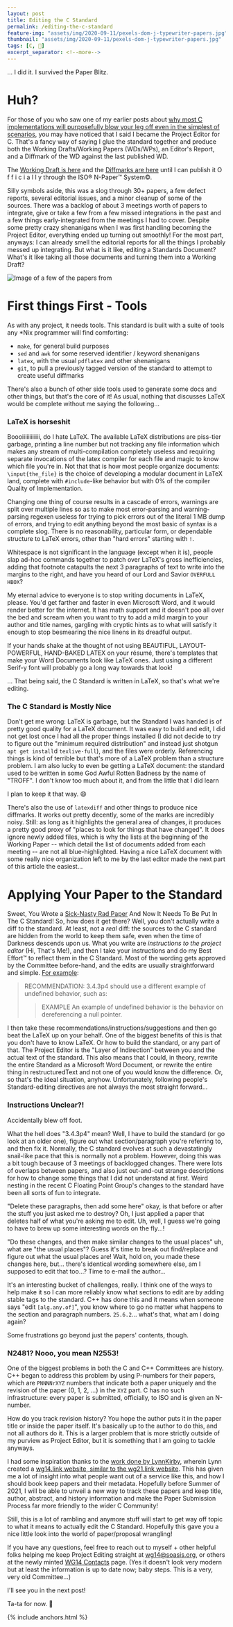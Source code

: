 ```yaml
---
layout: post
title: Editing the C Standard
permalink: /editing-the-c-standard
feature-img: "assets/img/2020-09-11/pexels-dom-j-typewriter-papers.jpg"
thumbnail: "assets/img/2020-09-11/pexels-dom-j-typewriter-papers.jpg"
tags: [C, 📜]
excerpt_separator: <!--more-->
---
```


... I did it. I survived the Paper Blitz.<!--more-->




# Huh?

For those of you who saw one of my earlier posts about [why most C implementations will purposefully blow your leg off even in the simplest of scenarios](/your-c-compiler-and-standard-library-will-not-help-you), you may have noticed that I said I became the Project Editor for C. That's a fancy way of saying I glue the standard together and produce both the Working Drafts/Working Papers (WDs/WPs), an Editor's Report, and a Diffmark of the WD against the last published WD.

The [Working Draft is here](https://drive.google.com/file/d/1IbngZ8StYVVYASd3WWuC4Uu9Xs39AF_N/view?usp=sharing) and the [Diffmarks are here](https://drive.google.com/file/d/1x4-eIBbQU3aXuORoNPSixbbl_ZKKfWfu/view?usp=sharing) until I can publish it O f f i c i a l l y through the ISO® N-Paper™ System©.

Silly symbols aside, this was a slog through 30+ papers, a few defect reports, several editorial issues, and a minor cleanup of some of the sources. There was a backlog of about 3 meetings worth of papers to integrate, give or take a few from a few missed integrations in the past and a few things early-integrated from the meetings I had to cover. Despite some pretty crazy shenanigans when I was first handling becoming the Project Editor, everything ended up turning out smoothly! For the most part, anyways: I can already smell the editorial reports for all the things I probably messed up integrating. But what is it like, editing a Standards Document? What's it like taking all those documents and turning them into a Working Draft?

![Image of a few of the papers from ](/assets/img/2020-09-11/papers.png)



# First things First - Tools

As with any project, it needs tools. This standard is built with a suite of tools any *Nix programmer will find comforting:

- `make`, for general build purposes
- `sed` and `awk` for some reserved identifier / keyword shenanigans
- `latex`, with the usual `pdflatex` and other shenanigans
- `git`, to pull a previously tagged version of the standard to attempt to create useful diffmarks

There's also a bunch of other side tools used to generate some docs and other things, but that's the core of it! As usual, nothing that discusses LaTeX would be complete without me saying the following...


### LaTeX is horseshit

Boooiiiiiiiiiiii, do I hate LaTeX. The available LaTeX distributions are piss-tier garbage, printing a line number but not tracking any file information which makes any stream of multi-compilation completely useless and requiring separate invocations of the latex compiler for each file and magic to know which file you're in. Not that that is how most people organize documents: `\input{the_file}` is the choice of developing a modular document in LaTeX land, complete with `#include`-like behavior but with 0% of the compiler Quality of Implementation.

Changing one thing of course results in a cascade of errors, warnings are split over multiple lines so as to make most error-parsing and warning-parsing regexen useless for trying to pick errors out of the literal 1 MB dump of errors, and trying to edit anything beyond the most basic of syntax is a complete slog. There is no reasonability, particular form, or dependable structure to LaTeX errors, other than "hard errors" starting with `!`.

Whitespace is not significant in the language (except when it is), people slap ad-hoc commands together to patch over LaTeX's gross inefficiencies, adding that footnote catapults the next 3 paragraphs of text to write into the margins to the right, and have you heard of our Lord and Savior `OVERFULL HBOX`?

My eternal advice to everyone is to stop writing documents in LaTeX, please. You'd get farther and faster in even Microsoft Word, and it would render better for the internet. It has math support and it doesn't poo all over the bed and scream when you want to try to add a mild margin to your author and title names, gargling with cryptic hints as to what will satisfy it enough to stop besmearing the nice linens in its dreadful output.

If your hands shake at the thought of not using BEAUTIFUL, LAYOUT-POWERFUL, HAND-BAKED LATEX on your résumé, there's templates that make your Word Documents look like LaTeX ones. Just using a different Serif-y font will probably go a long way towards that look!

... That being said, the C Standard is written in LaTeX, so that's what we're editing.


### The C Standard is Mostly Nice

Don't get me wrong: LaTeX is garbage, but the Standard I was handed is of pretty good quality for a LaTeX document. It was easy to build and edit, I did not get lost once I had all the proper things installed (I did not decide to try to figure out the "minimum required distribution" and instead just shotgun `apt get install`d `texlive-full`), and the files were orderly. Referencing things is kind of terrible but that's more of a LaTeX problem than a structure problem. I am also lucky to even be getting a LaTeX document: the standard used to be written in some God Awful Rotten Badness by the name of "TROFF". I don't know too much about it, and from the little that I did learn

I plan to keep it that way. 😄

There's also the use of `latexdiff` and other things to produce nice diffmarks. It works out pretty decently, some of the marks are incredibly noisy. Still: as long as it highlights the general area of changes, it produces a pretty good proxy of "places to look for things that have changed". It does ignore newly added files, which is why the lists at the beginning of the Working Paper -- which detail the list of documents added from each meeting -- are not all blue-highlighted. Having a nice LaTeX document with some really nice organization left to me by the last editor made the next part of this article the easiest...




# Applying Your Paper to the Standard

Sweet, You Wrote a [Sick-Nasty Rad Paper](https://www.open-std.org/jtc1/sc22/wg14/www/docs/n2335.pdf) And Now It Needs To Be Put In The C Standard! So, how does it get there? Well, you don't actually write a diff to the standard. At least, not a _real_ diff: the sources to the C standard are hidden from the world to keep them safe, even when the time of Darkness descends upon us. What you write are _instructions to the project editor_ (Hi, That's Me!), and then I take your instructions and do my Best Effort™ to reflect them in the C Standard. Most of the wording gets approved by the Committee before-hand, and the edits are usually straightforward and simple. [For example](https://www.open-std.org/jtc1/sc22/wg14/www/docs/n2517.pdf):

> RECOMMENDATION: 3.4.3p4 should use a different example of undefined behavior, such as:
> > EXAMPLE An example of undefined behavior is the behavior on dereferencing a null pointer.

I then take these recommendations/instructions/suggestions and then go beat the LaTeX up on your behalf. One of the biggest benefits of this is that you don't have to know LaTeX. Or how to build the standard, or any part of that. The Project Editor is the "Layer of Indirection" between you and the actual text of the standard. This also means that I could, in theory, rewrite the entire Standard as a Microsoft Word Document, or rewrite the entire thing in restructuredText and not one of you would know the difference. Or, so that's the ideal situation, anyhow. Unfortunately, following people's Standard-editing directives are not always the most straight forward...


### Instructions Unclear?!

Accidentally blew off foot.

What the hell does "3.4.3p4" mean? Well, I have to build the standard (or go look at an older one), figure out what section/paragraph you're referring to, and then fix it. Normally, the C standard evolves at such a devastatingly snail-like pace that this is normally not a problem. However, doing this was a bit tough because of 3 meetings of backlogged changes. There were lots of overlaps between papers, and also just out-and-out strange descriptions for how to change some things that I did not understand at first. Weird nesting in the recent C Floating Point Group's changes to the standard have been all sorts of fun to integrate.

"Delete these paragraphs, then add some here" okay, is that before or after the stuff you just asked me to destroy? Oh, I just applied a paper that deletes half of what you're asking me to edit. Uh, well, I guess we're going to have to brew up some interesting words on the fly...!

"Do these changes, and then make similar changes to the usual places" uh, what are "the usual places"? Guess it's time to break out find/replace and figure out what the usual places are! Wait, hold on, you made these changes here, but... there's identical wording somewhere else, am I supposed to edit that too...? Time to e-mail the author...

It's an interesting bucket of challenges, really. I think one of the ways to help make it so I can more reliably know what sections to edit are by adding stable tags to the standard. C++ has done this and it means when someone says "edit `[alg.any.of]`", you know where to go no matter what happens to the section and paragraph numbers. `25.6.2`... what's that, what am I doing again?

Some frustrations go beyond just the papers' contents, though.


### N2481? Nooo, you mean N2553!

One of the biggest problems in both the C and C++ Committees are history. C++ began to address this problem by using P-numbers for their papers, which are `PNNNNrXYZ` numbers that indicate both a paper uniquely and the revision of the paper (0, 1, 2, ...) in the `XYZ` part. C has no such infrastructure: every paper is submitted, officially, to ISO and is given an N-number.

How do you track revision history? You hope the author puts it in the paper title or inside the paper itself. It's basically up to the author to do this, and not all authors do it. This is a larger problem that is more strictly outside of my purview as Project Editor, but it is something that I am going to tackle anyways.

I had some inspiration thanks to the [work done by LynnKirby](https://github.com/LynnKirby/wg14-link), wherein Lynn created a [wg14.link website, similar to the wg21.link website](https://wg14.link). This has given me a lot of insight into what people want out of a service like this, and how I should book keep papers and their metadata. Hopefully before Summer of 2021, I will be able to unveil a new way to track these papers and keep title, author, abstract, and history information and make the Paper Submission Process far more friendly to the wider C Community!

Still, this is a lot of rambling and anymore stuff will start to get way off topic to what it means to actually edit the C Standard. Hopefully this gave you a nice little look into the world of paper/proposal wrangling!

If you have any questions, feel free to reach out to myself + other helpful folks helping me keep Project Editing straight at [wg14@soasis.org](mailto:wg14@soasis.org), or others at the newly minted [WG14 Contacts](https://www.open-std.org/jtc1/sc22/wg14/www/contacts) page. (Yes it doesn't look very modern but at least the information is up to date now; baby steps. This is a very, very old Committee...)

I'll see you in the next post!

Ta-ta for now. 💚

{% include anchors.html %}
